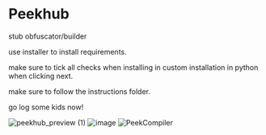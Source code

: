 # Peekhub
stub obfuscator/builder







use installer to install requirements.

make sure to tick all checks when installing in custom installation in python when clicking next.

make sure to follow the instructions folder.

go log some kids now!

![peekhub_preview (1)](https://user-images.githubusercontent.com/106627622/228970941-e577e4ef-5a6c-4e13-82b0-aa10bf0c7f62.png)
![image](https://user-images.githubusercontent.com/106627622/229948620-4f6c1a2a-e722-45b6-adeb-591788352b3a.png)
![PeekCompiler](https://user-images.githubusercontent.com/106627622/229948667-2cfad19b-3fca-44bd-aab8-ce9a6362ab6f.png)
